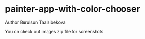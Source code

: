 # painter-app-with-color-chooser
Author Burulsun Taalaibekova

You cn check out images zip file for screenshots
